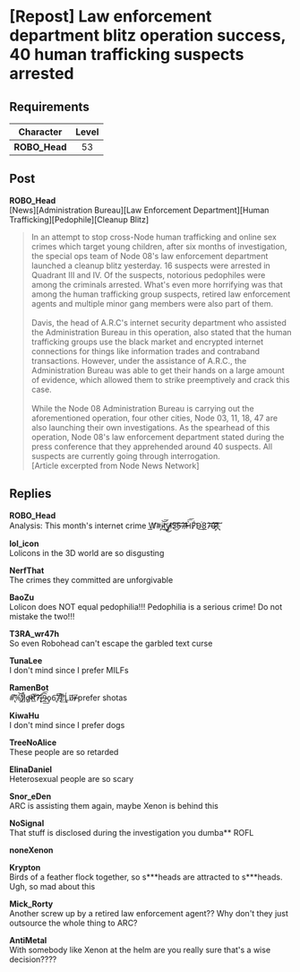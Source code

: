 # [Repost] Law enforcement department blitz operation success, 40 human trafficking suspects arrested
## Requirements
|  Character  |Level|
|-------------|:---:|
|**ROBO_Head**| 53  |

## Post
**ROBO_Head**<br>
[News][Administration Bureau][Law Enforcement Department][Human Trafficking][Pedophile][Cleanup Blitz]<br>
> In an attempt to stop cross\-Node human trafficking and online sex crimes which target young children, after six months of investigation, the special ops team of Node 08's law enforcement department launched a cleanup blitz yesterday. 16 suspects were arrested in Quadrant III and IV. Of the suspects, notorious pedophiles were among the criminals arrested. What's even more horrifying was that among the human trafficking group suspects, retired law enforcement agents and multiple minor gang members were also part of them.<br>
> <br>
> Davis, the head of A.R.C's internet security department who assisted the Administration Bureau in this operation, also stated that the human trafficking groups use the black market and encrypted internet connections for things like information trades and contraband transactions. However, under the assistance of A.R.C., the Administration Bureau was able to get their hands on a large amount of evidence, which allowed them to strike preemptively and crack this case.<br>
> <br>
> While the Node 08 Administration Bureau is carrying out the aforementioned operation, four other cities, Node 03, 11, 18, 47 are also launching their own investigations. As the spearhead of this operation, Node 08's law enforcement department stated during the press conference that they apprehended around 40 suspects. All suspects are currently going through interrogation.<br>
[Article excerpted from Node News Network]
## Replies
**ROBO_Head**<br>
Analysis: This month's internet crime W̸͟͡\#͏̡i̷̵͢͝͞t͢͝y̸̵̕͜i͝͏5̷͘͜͠͝6̶͝7̸̶͞͏̛H̵̀͞͞F̷́͝D̴͘͢8̛͟͟7̶͝0̴̷̧̛͠1̨͠҉̸͠

**lol_icon**<br>
Lolicons in the 3D world are so disgusting

**NerfThat**<br>
The crimes they committed are unforgivable

**BaoZu**<br>
Lolicon does NOT equal pedophilia!!! Pedophilia is a serious crime! Do not mistake the two!!!

**T3RA_wr47h**<br>
So even Robohead can't escape the garbled text curse

**TunaLee**<br>
I don't mind since I prefer MILFs

**RamenBot**<br>
\#̢̛͠%̡̛́͝f̸̢̀͘j̀g̷̛̕͘t̶̶̷͟t̛̕͝͝͞7̢̛͝i̶͢͢͡͞9̴ǫ6̢͏͞7̴̢̀͞l͡͏͞҉:̧̛͢Ĺu͏̸̕͏͞í̶̸͘  prefer shotas

**KiwaHu**<br>
I don't mind since I prefer dogs

**TreeNoAlice**<br>
These people are so retarded

**ElinaDaniel**<br>
Heterosexual people are so scary

**Snor_eDen**<br>
ARC is assisting them again, maybe Xenon is behind this

**NoSignal**<br>
That stuff is disclosed during the investigation you dumba\*\* ROFL

**noneXenon**<br>


**Krypton**<br>
Birds of a feather flock together, so s\*\*\*heads are attracted to s\*\*\*heads. <br>
Ugh, so mad about this

**Mick_Rorty**<br>
Another screw up by a retired law enforcement agent?? Why don't they just outsource the whole thing to ARC?

**AntiMetal**<br>
With somebody like Xenon at the helm are you really sure that's a wise decision????

